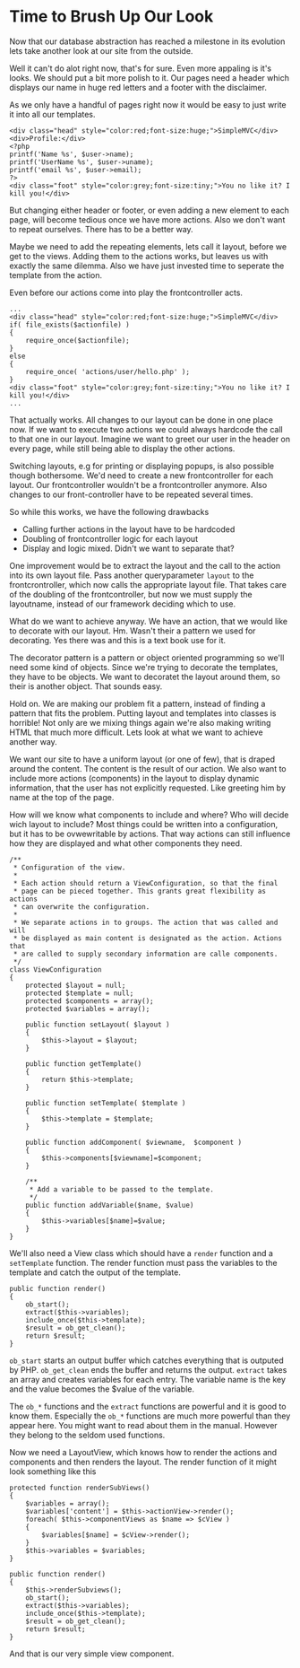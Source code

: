 Time to Brush Up Our Look
=========================
Now that our database abstraction has reached a milestone in its evolution lets 
take another look at our site from the outside.

Well it can't do alot right now, that's for sure. Even more appaling is it's looks.
We should put a bit more polish to it. Our pages need a header which displays our 
name in huge red letters and a footer with the disclaimer. 

As we only have a handful of pages right now it would be easy to just write it into 
all our templates.

	<div class="head" style="color:red;font-size:huge;">SimpleMVC</div>
	<div>Profile:</div>
	<?php	
	printf('Name %s', $user->name);
	printf('UserName %s', $user->uname);
	printf('email %s', $user->email);
	?>
	<div class="foot" style="color:grey;font-size:tiny;">You no like it? I kill you!</div>

But changing either header or footer, or even adding a new element to each page, 
will become tedious once we have more actions. Also we don't want to repeat ourselves.
There has to be a better way. 

Maybe we need to add the repeating elements, lets call it layout, before we 
get to the views. Adding them to the actions works, but leaves us with exactly
the same dilemma. Also we have just invested time to seperate the template from 
the action.

Even before our actions come into play the frontcontroller acts. 

	...
	<div class="head" style="color:red;font-size:huge;">SimpleMVC</div>
	if( file_exists($actionfile) )
	{
		require_once($actionfile);
	}
	else
	{
		require_once( 'actions/user/hello.php' );
	}
	<div class="foot" style="color:grey;font-size:tiny;">You no like it? I kill you!</div>
	...

That actually works. All changes to our layout can be done in one place now. If 
we want to execute two actions we could always hardcode the call to that one
in our layout. Imagine we want to greet our user in the header on every page, 
while still being able to display the other actions. 

Switching layouts, e.g for printing or displaying popups, is also possible though 
bothersome. We'd need to create a new frontcontroller for each layout. Our 
frontcontroller wouldn't be a frontcontroller anymore. Also changes to our front-controller
have to be repeated several times.

So while this works, we have the following drawbacks

 - Calling further actions in the layout have to be hardcoded
 - Doubling of frontcontroller logic for each layout
 - Display and logic mixed. Didn't we want to separate that?

One improvement would be to extract the layout and the call to the action into 
its own layout file. Pass another queryparameter `layout` to the frontcrontroller, 
which now calls the appropriate layout file. That takes care of the doubling of
the frontcontroller, but now we must supply the layoutname, instead of our 
framework deciding which to use.

What do we want to achieve anyway. We have an action, that we would like to decorate 
with our layout. Hm. Wasn't their a pattern we used for decorating. Yes there was
and this is a text book use for it.

The decorator pattern is a pattern or object oriented programming so we'll need 
some kind of objects. Since we're trying to decorate the templates, they have to 
be objects. We want to decoratet the layout around them, so their is another object.
That sounds easy.

Hold on. We are making our problem fit a pattern, instead of finding a pattern
that fits the problem. Putting layout and templates into classes is horrible!
Not only are we mixing things again we're also making writing HTML that much 
more difficult. Lets look at what we want to achieve another way.

We want our site to have a uniform layout (or one of few), that is draped around
the content. The content is the result of our action. We also want to include
more actions (components) in the layout to display dynamic information, that the user has not
explicitly requested. Like greeting him by name at the top of the page.

How will we know what  components to include and where? Who will decide wich 
layout to include? Most things could be written into a configuration, but it has
to be ovwewritable by actions. That way actions can still influence how they
are displayed and what other components they need.

	/**
	 * Configuration of the view. 
     *
     * Each action should return a ViewConfiguration, so that the final
	 * page can be pieced together. This grants great flexibility as actions
	 * can overwrite the configuration.
     *
     * We separate actions in to groups. The action that was called and will
     * be displayed as main content is designated as the action. Actions that
     * are called to supply secondary information are calle components.
	 */
	class ViewConfiguration
	{
		protected $layout = null;
		protected $template = null;
		protected $components = array();
		protected $variables = array();

		public function setLayout( $layout )
		{
			$this->layout = $layout;
		}

		public function getTemplate()
		{
			return $this->template;
		}

		public function setTemplate( $template )
		{
			$this->template = $template;
		}
		
		public function addComponent( $viewname,  $component )
		{
			$this->components[$viewname]=$component;
		}

		/**
		 * Add a variable to be passed to the template.
		 */
		public function addVariable($name, $value)
		{
			$this->variables[$name]=$value;
		}
	}

We'll also need a View class which should have a `render` function and a `setTemplate`
function. The render function must pass the variables to the template and catch
the output of the template.

	public function render()
	{
        ob_start();
        extract($this->variables);
        include_once($this->template);
		$result = ob_get_clean();
		return $result;
	}

`ob_start` starts an output buffer which catches everything that is outputed by
PHP. `ob_get_clean` ends the buffer and returns the output. `extract` takes an
array and creates variables for each entry. The variable name is the key and the 
value becomes the $value of the variable. 

The `ob_*` functions and the `extract` functions are powerful and it is good to 
know them. Especially the `ob_*` functions are much more powerful than they appear
here. You might want to read about them in the manual. However they belong to
the seldom used functions.

Now we need a LayoutView, which knows how to render the actions and components and
then renders the layout. The render function of it might look something like this

	protected function renderSubViews()
	{
		$variables = array();
		$variables['content'] = $this->actionView->render();
		foreach( $this->componentViews as $name => $cView )
		{
			$variables[$name] = $cView->render();
		}
		$this->variables = $variables;
	}

	public function render()
	{
		$this->renderSubviews();
		ob_start();
        extract($this->variables);
        include_once($this->template);
		$result = ob_get_clean();
		return $result;
	}

And that is our very simple view component. 